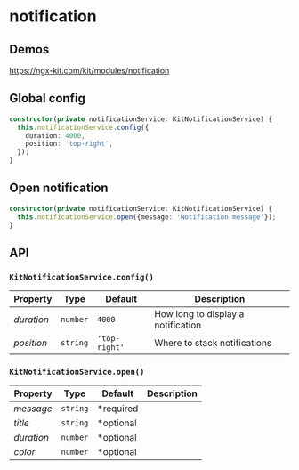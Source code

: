 # notification

## Demos

https://ngx-kit.com/kit/modules/notification

## Global config

```typescript
constructor(private notificationService: KitNotificationService) {
  this.notificationService.config({
    duration: 4000,
    position: 'top-right',    
  });
}
```

## Open notification

```typescript
constructor(private notificationService: KitNotificationService) {
  this.notificationService.open({message: 'Notification message'});
}
```

## API

### `KitNotificationService.config()`

| Property | Type | Default | Description |
| --- | --- | --- | --- |
| *duration* | `number` | `4000` | How long to display a notification |
| *position* | `string` | `'top-right'` | Where to stack notifications |

### `KitNotificationService.open()`

| Property | Type | Default | Description |
| --- | --- | --- | --- |
| *message* | `string` | *required | |
| *title* | `string` | *optional | |
| *duration* | `number` | *optional | |
| *color* | `number` | *optional | |
